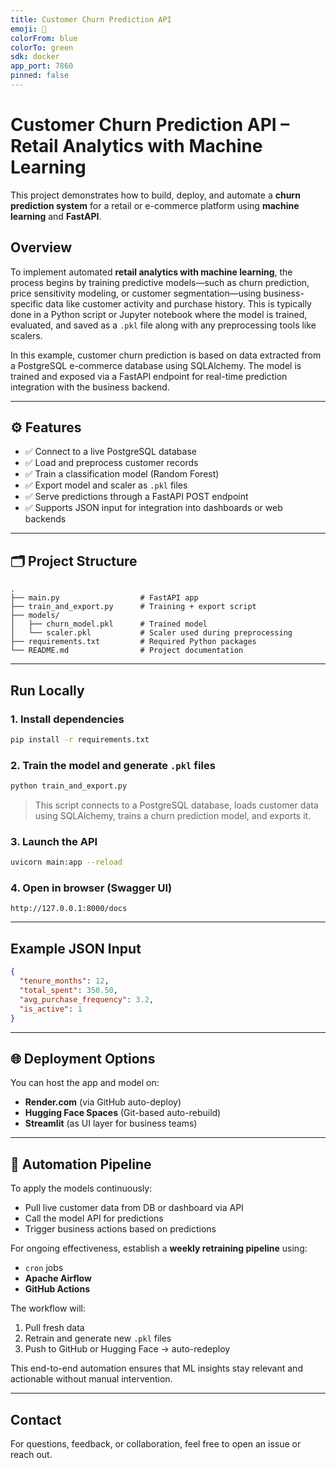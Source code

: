 ```yaml
---
title: Customer Churn Prediction API
emoji: 🔁
colorFrom: blue
colorTo: green
sdk: docker
app_port: 7860
pinned: false
---
```



# Customer Churn Prediction API – Retail Analytics with Machine Learning

This project demonstrates how to build, deploy, and automate a **churn prediction system** for a retail or e-commerce platform using **machine learning** and **FastAPI**.

## Overview

To implement automated **retail analytics with machine learning**, the process begins by training predictive models—such as churn prediction, price sensitivity modeling, or customer segmentation—using business-specific data like customer activity and purchase history. This is typically done in a Python script or Jupyter notebook where the model is trained, evaluated, and saved as a `.pkl` file along with any preprocessing tools like scalers.

In this example, customer churn prediction is based on data extracted from a PostgreSQL e-commerce database using SQLAlchemy. The model is trained and exposed via a FastAPI endpoint for real-time prediction integration with the business backend.

---

## ⚙️ Features

- ✅ Connect to a live PostgreSQL database
- ✅ Load and preprocess customer records
- ✅ Train a classification model (Random Forest)
- ✅ Export model and scaler as `.pkl` files
- ✅ Serve predictions through a FastAPI POST endpoint
- ✅ Supports JSON input for integration into dashboards or web backends

---

## 🗂️ Project Structure

```
.
├── main.py                  # FastAPI app
├── train_and_export.py      # Training + export script
├── models/
│   ├── churn_model.pkl      # Trained model
│   └── scaler.pkl           # Scaler used during preprocessing
├── requirements.txt         # Required Python packages
└── README.md                # Project documentation
```

---

## Run Locally

### 1. Install dependencies
```bash
pip install -r requirements.txt
```

### 2. Train the model and generate `.pkl` files
```bash
python train_and_export.py
```

> This script connects to a PostgreSQL database, loads customer data using SQLAlchemy, trains a churn prediction model, and exports it.

### 3. Launch the API
```bash
uvicorn main:app --reload
```

### 4. Open in browser (Swagger UI)
```
http://127.0.0.1:8000/docs
```

---

## Example JSON Input

```json
{
  "tenure_months": 12,
  "total_spent": 350.50,
  "avg_purchase_frequency": 3.2,
  "is_active": 1
}
```

---

## 🌐 Deployment Options

You can host the app and model on:

- **Render.com** (via GitHub auto-deploy)
- **Hugging Face Spaces** (Git-based auto-rebuild)
- **Streamlit** (as UI layer for business teams)

---

## 🔁 Automation Pipeline

To apply the models continuously:

- Pull live customer data from DB or dashboard via API
- Call the model API for predictions
- Trigger business actions based on predictions

For ongoing effectiveness, establish a **weekly retraining pipeline** using:

- `cron` jobs
- **Apache Airflow**
- **GitHub Actions**

The workflow will:
1. Pull fresh data
2. Retrain and generate new `.pkl` files
3. Push to GitHub or Hugging Face → auto-redeploy

This end-to-end automation ensures that ML insights stay relevant and actionable without manual intervention.

---

## Contact

For questions, feedback, or collaboration, feel free to open an issue or reach out.
